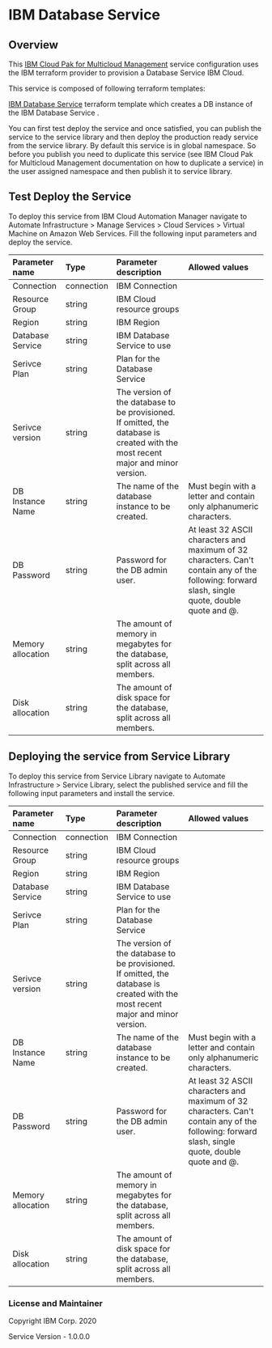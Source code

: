 # IBM Database Service

## Overview

This [IBM Cloud Pak for Multicloud Management](https://www.ibm.com/support/knowledgecenter/SSFC4F/product_welcome_cloud_pak.html) service configuration uses the IBM terraform provider to provision a Database Service IBM Cloud.

This service is composed of following terraform templates:

[IBM Database Service](https://github.com/IBM-CAMHub-Open/starterlibrary/tree/2.5/IBM_Cloud/database-service) terraform template which creates a DB instance of the IBM Database Service . 

You can first test deploy the service and once satisfied, you can publish the service to the service library and then deploy the production ready service from the service library. By default this service is in global namespace. So before you publish you need to duplicate this service (see IBM Cloud Pak for Multicloud Management documentation on how to duplicate a service) in the user assigned namespace and then publish it to service library.

## Test Deploy the Service

To deploy this service from IBM Cloud Automation Manager navigate to Automate Infrastructure > Manage Services > Cloud Services > Virtual Machine on Amazon Web Services. Fill the following input parameters and deploy the service.

| Parameter name                  | Type            | Parameter description      | Allowed values |
| :---                            | :---            | :---                       | :---           |
| Connection                      | connection      | IBM Connection             | |
| Resource Group                  | string      	| IBM Cloud resource groups  | |
| Region                          | string          | IBM Region                 | |
| Database Service				  | string          | IBM Database Service to use 	| |
| Serivce Plan                    | string          | Plan for the Database Service | |
| Serivce version                 | string          | The version of the database to be provisioned. If omitted, the database is created with the most recent major and minor version. | |
| DB Instance Name                | string          | The name of the database instance to be created. | Must begin with a letter and contain only alphanumeric characters.|
| DB Password                     | string          | Password for the DB admin user. | At least 32 ASCII characters and maximum of 32 characters. Can't contain any of the following: forward slash, single quote, double quote and @.|              | |
| Memory allocation                    | string          | The amount of memory in megabytes for the database, split across all members. | |
| Disk allocation                    | string          | The amount of disk space for the database, split across all members. | |

## Deploying the service from Service Library

To deploy this service from Service Library navigate to Automate Infrastructure > Service Library, select the published service and fill the following input parameters and install the service.

| Parameter name                  | Type            | Parameter description      | Allowed values |
| :---                            | :---            | :---                       | :---           |
| Connection                      | connection      | IBM Connection             | |
| Resource Group                  | string      	| IBM Cloud resource groups  | |
| Region                          | string          | IBM Region                 | |
| Database Service				  | string          | IBM Database Service to use 	| |
| Serivce Plan                    | string          | Plan for the Database Service | |
| Serivce version                 | string          | The version of the database to be provisioned. If omitted, the database is created with the most recent major and minor version. | |
| DB Instance Name                | string          | The name of the database instance to be created. | Must begin with a letter and contain only alphanumeric characters.|
| DB Password                     | string          | Password for the DB admin user. | At least 32 ASCII characters and maximum of 32 characters. Can't contain any of the following: forward slash, single quote, double quote and @.|              | |
| Memory allocation                    | string          | The amount of memory in megabytes for the database, split across all members. | |
| Disk allocation                    | string          | The amount of disk space for the database, split across all members. | |

### License and Maintainer

Copyright IBM Corp. 2020

Service Version - 1.0.0.0 
